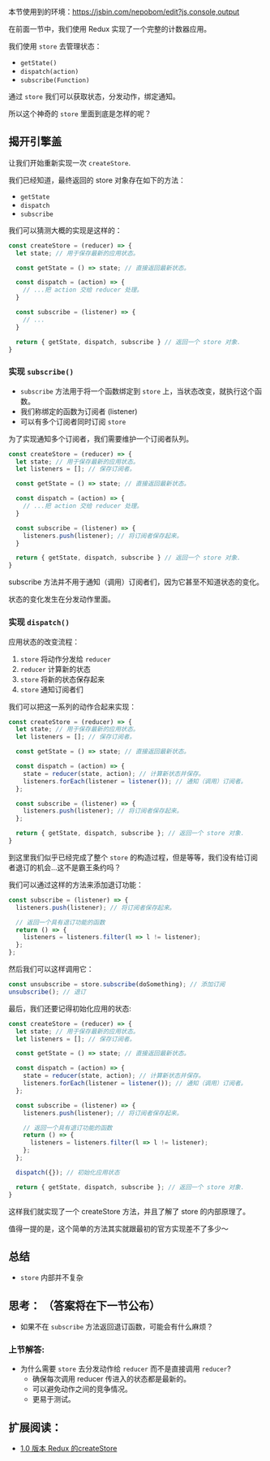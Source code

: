 <div class="dplayer-container">
  <div
    id="dplayer"
    class="dplayer"
    style="margin-bottom: 20px;"
    data-id="[07] 从头实现 store"
    data-video="http://o71w1wc99.bkt.clouddn.com/07.mp4"
    data-subtitle="http://o71w1wc99.bkt.clouddn.com/07.vtt?v0.0.1"
    data-cover="http://o71w1wc99.bkt.clouddn.com/07.jpg?v0.0.1"
  ></div>
</div>

<script defer src="./js/DPlayer.min.js"></script>
<script defer src="./js/dplayer.js"></script>

本节使用到的环境：https://jsbin.com/nepobom/edit?js,console,output

在前面一节中，我们使用 Redux 实现了一个完整的计数器应用。

我们使用 `store` 去管理状态：
- `getState()`
- `dispatch(action)`
- `subscribe(Function)`

通过 `store` 我们可以获取状态，分发动作，绑定通知。

所以这个神奇的 `store` 里面到底是怎样的呢？

## 揭开引擎盖

让我们开始重新实现一次 `createStore`.

我们已经知道，最终返回的 store 对象存在如下的方法：
- `getState`
- `dispatch`
- `subscribe`

我们可以猜测大概的实现是这样的：

```js
const createStore = (reducer) => {
  let state; // 用于保存最新的应用状态。

  const getState = () => state; // 直接返回最新状态。

  const dispatch = (action) => {
    // ...把 action 交给 reducer 处理。
  }

  const subscribe = (listener) => {
    // ...
  }

  return { getState, dispatch, subscribe } // 返回一个 store 对象.
}
```

### 实现 `subscribe()`

- `subscribe` 方法用于将一个函数绑定到 `store` 上，当状态改变，就执行这个函数。
- 我们称绑定的函数为订阅者 (listener)
- 可以有多个订阅者同时订阅 `store`

为了实现通知多个订阅者，我们需要维护一个订阅者队列。

```js
const createStore = (reducer) => {
  let state; // 用于保存最新的应用状态。
  let listeners = []; // 保存订阅者。

  const getState = () => state; // 直接返回最新状态。

  const dispatch = (action) => {
    // ...把 action 交给 reducer 处理。
  }

  const subscribe = (listener) => {
    listeners.push(listener); // 将订阅者保存起来。
  }

  return { getState, dispatch, subscribe } // 返回一个 store 对象.
}
```

subscribe 方法并不用于通知（调用）订阅者们，因为它甚至不知道状态的变化。

状态的变化发生在分发动作里面。

### 实现 `dispatch()`

应用状态的改变流程：
1. `store` 将动作分发给 `reducer`
2. `reducer` 计算新的状态
3. `store` 将新的状态保存起来
4. `store` 通知订阅者们

我们可以把这一系列的动作合起来实现：

```js
const createStore = (reducer) => {
  let state; // 用于保存最新的应用状态。
  let listeners = []; // 保存订阅者。

  const getState = () => state; // 直接返回最新状态。

  const dispatch = (action) => {
    state = reducer(state, action); // 计算新状态并保存。
    listeners.forEach(listener = listener()); // 通知（调用）订阅者。
  };

  const subscribe = (listener) => {
    listeners.push(listener); // 将订阅者保存起来。
  };

  return { getState, dispatch, subscribe }; // 返回一个 store 对象.
}
```

到这里我们似乎已经完成了整个 `store` 的构造过程，但是等等，我们没有给订阅者退订的机会...这不是霸王条约吗？

我们可以通过这样的方法来添加退订功能：

```js
const subscribe = (listener) => {
  listeners.push(listener); // 将订阅者保存起来。

  // 返回一个具有退订功能的函数
  return () => {
    listeners = listeners.filter(l => l != listener);
  };
};
```

然后我们可以这样调用它：

```js
const unsubscribe = store.subscribe(doSomething); // 添加订阅
unsubscribe(); // 退订
```

最后，我们还要记得初始化应用的状态:

```js
const createStore = (reducer) => {
  let state; // 用于保存最新的应用状态。
  let listeners = []; // 保存订阅者。

  const getState = () => state; // 直接返回最新状态。

  const dispatch = (action) => {
    state = reducer(state, action); // 计算新状态并保存。
    listeners.forEach(listener = listener()); // 通知（调用）订阅者。
  };

  const subscribe = (listener) => {
    listeners.push(listener); // 将订阅者保存起来。

    // 返回一个具有退订功能的函数
    return () => {
      listeners = listeners.filter(l => l != listener);
    };
  };

  dispatch({}); // 初始化应用状态

  return { getState, dispatch, subscribe }; // 返回一个 store 对象.
}
```

这样我们就实现了一个 createStore 方法，并且了解了 store 的内部原理了。

值得一提的是，这个简单的方法其实就跟最初的官方实现差不了多少～

## 总结

- `store` 内部并不复杂

## 思考： （答案将在下一节公布）

- 如果不在 `subscribe` 方法返回退订函数，可能会有什么麻烦？

### 上节解答:

- 为什么需要 `store` 去分发动作给 `reducer` 而不是直接调用 `reducer`?
  - 确保每次调用 reducer 传进入的状态都是最新的。
  - 可以避免动作之间的竞争情况。
  - 更易于测试。

## 扩展阅读：

- [1.0 版本 Redux 的createStore](https://github.com/reactjs/redux/blob/e426039152272393f80d7f3b9e63814890a4119d/src/Store.js)

<style>{% include "./css/dplayer.css" %}</style>

